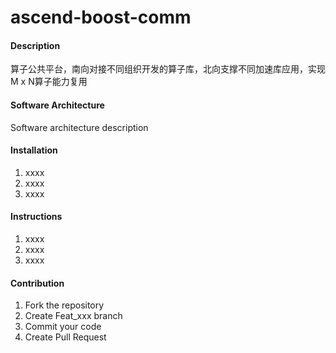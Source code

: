 # ascend-boost-comm

#### Description
算子公共平台，南向对接不同组织开发的算子库，北向支撑不同加速库应用，实现M x N算子能力复用

#### Software Architecture
Software architecture description

#### Installation

1.  xxxx
2.  xxxx
3.  xxxx

#### Instructions

1.  xxxx
2.  xxxx
3.  xxxx

#### Contribution

1.  Fork the repository
2.  Create Feat_xxx branch
3.  Commit your code
4.  Create Pull Request


